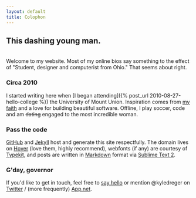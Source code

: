 ```yaml
---
layout: default
title: Colophon
---
```

## This dashing young man.
<br>
Welcome to my website. Most of my online bios say something to the effect of "Student, designer and computerist from Ohio." That seems about right.

### Circa 2010
I started writing here when [I began attending]({% post_url 2010-08-27-hello-college %}) the University of Mount Union. Inspiration comes from [my faith](http://bible.us/116/psa.1.3.nlt) and a love for building beautiful software. Offline, I play soccer, code and am <s>dating</s> engaged to the most incredible woman.

### Pass the code
[GitHub](http://github.com/kyledreger) and [Jekyll](https://github.com/mojombo/jekyll) host and generate this site respectfully. The domain lives on [Hover](http://hover.com) (love them, highly recommend), webfonts (if any) are courtesy of [Typekit](http://typekit.com), and posts are written in [Markdown](http://daringfireball.net/projects/markdown) format via [Sublime Text 2](http://sublimetext.com).

### G'day, governor
If you'd like to get in touch, feel free to [say hello](mailto:hi@kyledreger.com?subject=hello!) or mention @kyledreger on [Twitter](http://twitter.com/kyledreger) / (more frequently) [App.net](http://alpha.app.net/kyledreger).